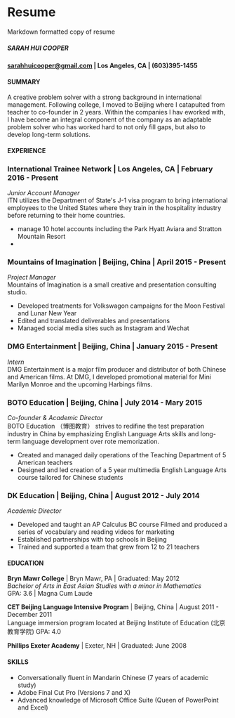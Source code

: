 # Resume
Markdown formatted copy of resume

##### **SARAH HUI COOPER**  
#### sarahhuicooper@gmail.com | Los Angeles, CA | (603)395-1455

#### **SUMMARY**  
A creative problem solver with a strong background in international management. Following college, I moved to Beijing where I catapulted from teacher to co-founder in 2 years. Within the companies I hav eworked with, I have become an integral component of the company as an adaptable problem solver who has worked hard to not only fill gaps, but also to develop long-term solutions.

#### **EXPERIENCE**

### **International Trainee Network** | Los Angeles, CA | February 2016 - Present  
_Junior Account Manager_  
ITN utilizes the Department of State's J-1 visa program to bring international employees to the United States where they train in the hospitality industry before returning to their home countries.  
* manage 10 hotel accounts including the Park Hyatt Aviara and Stratton Mountain Resort
* 

### **Mountains of Imagination** | Beijing, China | April 2015 - Present  
_Project Manager_  
Mountains of Imagination is a small creative and presentation consulting studio.  
* Developed treatments for Volkswagon campaigns for the Moon Festival and Lunar New Year
* Edited and translated deliverables and presentations
* Managed social media sites such as Instagram and Wechat

### **DMG Entertainment** | Beijing, China | January 2015 - Present  
_Intern_  
DMG Entertainment is a major film producer and distributor of both Chinese and American films. At DMG, I developed promotional material for Mini Marilyn Monroe and the upcoming Harbings films.

### **BOTO Education** | Beijing, China | July 2014 - Mary 2015  
_Co-founder & Academic Director_  
BOTO Education （博图教育） strives to redifine the test preparation industry in China by emphasizing English Language Arts skills and long-term language development over rote memorization.  
* Created and managed daily operations of the Teaching Department of 5 American teachers
* Designed and led creation of a 5 year multimedia English Language Arts course tailored for Chinese students

### **DK Education** | Beijing, China | August 2012 - July 2014  
_Academic Director_
* Developed and taught an AP Calculus BC course
Filmed and produced a series of vocabulary and reading videos for marketing
* Established partnerships with top schools in Beijing
* Trained and supported a team that grew from 12 to 21 teachers

#### **EDUCATION**

**Bryn Mawr College** | Bryn Mawr, PA | Graduated: May 2012  
 _Bachelor of Arts in East Asian Studies with a minor in Mathematics_  
 GPA: 3.6 | Magna Cum Laude

**CET Beijing Language Intensive Program** | Beijing, China | August 2011 - December 2011  
 Language immersion program located at Beijing Institute of Education (北京教育学院)
 GPA: 4.0

**Phillips Exeter Academy** | Exeter, NH | Graduated: June 2008

#### SKILLS  
* Conversationally fluent in Mandarin Chinese (7 years of academic study)
* Adobe Final Cut Pro (Versions 7 and X)
* Advanced knowledge of Microsoft Office Suite (Queen of PowerPoint and Excel)

